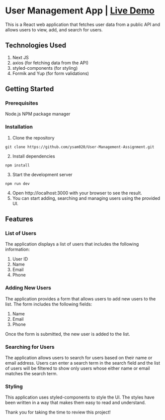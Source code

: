 # User Management App | [Live Demo](https://user-management-assignment.netlify.app/)

This is a React web application that fetches user data from a public API and allows users to view, add, and search for users.

## Technologies Used

1. Next JS
2. axios (for fetching data from the API)
3. styled-components (for styling)
4. Formik and Yup (for form validations)

## Getting Started

### Prerequisites

Node.js
NPM package manager

### Installation

1. Clone the repository

`git clone https://github.com/ysam020/User-Management-Assignment.git`

2. Install dependencies

`npm install`

3. Start the development server

`npm run dev`

4. Open http://localhost:3000 with your browser to see the result.
5. You can start adding, searching and managing users using the provided UI.

## Features

### List of Users

The application displays a list of users that includes the following information:

1. User ID
2. Name
3. Email
4. Phone

### Adding New Users

The application provides a form that allows users to add new users to the list. The form includes the following fields:

1. Name
2. Email
3. Phone

Once the form is submitted, the new user is added to the list.

### Searching for Users

The application allows users to search for users based on their name or email address. Users can enter a search term in the search field and the list of users will be filtered to show only users whose either name or email matches the search term.

### Styling

This application uses styled-components to style the UI. The styles have been written in a way that makes them easy to read and understand.

Thank you for taking the time to review this project!
